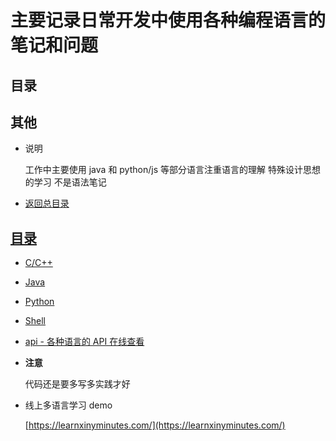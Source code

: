 # 主要记录日常开发中使用各种编程语言的笔记和问题

## 目录

## 其他

- 说明

  工作中主要使用 java 和 python/js 等部分语言注重语言的理解 特殊设计思想的学习
  不是语法笔记

- [返回总目录](../README.md#项目目录)

## [目录](https://github.com/zhangymPerson/learning-notes/tree/master/programming-language)

- [C/C++](C-C++/README.md)

- [Java](Java/README.md)

- [Python](Python/README.md)

- [Shell](Shell/README.md)

- [api - 各种语言的 API 在线查看](http://tool.oschina.net/apidocs)

- **注意**

  代码还是要多写多实践才好

- 线上多语言学习 demo

  [https://learnxinyminutes.com/](https://learnxinyminutes.com/)
